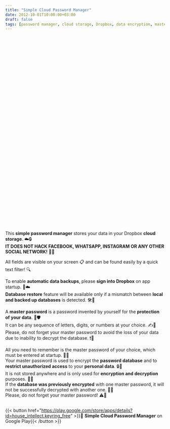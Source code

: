 ```yaml
---
title: "Simple Cloud Password Manager"
date: 2012-10-01T10:00:00+03:00
draft: false
tags: [password manager, cloud storage, Dropbox, data encryption, master password, automatic backups, database restore, personal data protection]
---
```


<script src="/photo.js" async></script> 
<div id="carousel" style="height: 600px; width:100%" class="pa-carousel-widget" 
  data-link="https://photos.app.goo.gl/aPG7MyiDnP7Hbffy6"
  data-title=""
  data-description="Business logic of Simple Cloud Password Manager Android app"
  data-background-color="#232427">
    <object data="https://lh3.googleusercontent.com/pw/AP1GczOkxTPsbqyMHsWUbGXB9_FEUKLOWzuWSJdFlWFl6a7ZAcoVbNC3nrvbyqomY942obHMykdeqPFU_SUnLBelSrUnpxMEMNHcjMJrCChuWHqv3npMrNnLhNFCwpcfcUnxDWIISBo5h8j4ZD6PRHGdoa5Dng=w893-h1700-s-no-gm?authuser=0"></object>
    <object data="https://lh3.googleusercontent.com/pw/AP1GczPJR6H7s193RQdpaUK95rRPbF3J5IHCOzFkpYN3ZrzFHDnEkLxarwRMuNDnMhz2VeAUk_8bB8Qf-nvyXW8eifLXG6qlLJeae7mFitRqKzBx-J4ismxkyJb0U6EGSz9C78mjckCI4Vw4FpTYCOZMbDJzhg=w893-h1700-s-no-gm?authuser=0"></object>
    <object data="https://lh3.googleusercontent.com/pw/AP1GczPqvyhNxWbe7rHKlt_By2P7FGY2272ijYJzzDM4cElNuBaznAHD-IG45fwDVVTr0FInIIgZElQPlVYpWEXUiE0uoCYV_oQiowizAkWGRFJuZiH6xld1If6RgQcmN7y8RqoPMc7TQPVICRcYuyN_w4JlZQ=w893-h1700-s-no-gm?authuser=0"></object>
    <object data="https://lh3.googleusercontent.com/pw/AP1GczPk-ZxEda_cX6Tx7W1HG2at0zDAH9aL520nSI8Fz_MvtAkz63_T4CROd7YMJze0ekus5Y5FLeG4SvnEVvvqzuVj-y8grmaPweAoBSiASoMkPXiF5moGpoPeD-xkHW1qkn4cmR7w8SRHGgfcfzhhlpbfAQ=w893-h1700-s-no-gm?authuser=0"></object>
</div>

This **simple password manager** stores your data in your Dropbox **cloud storage**. ☁️🔒  
**IT DOES NOT HACK FACEBOOK, WHATSAPP, INSTAGRAM OR ANY OTHER SOCIAL NETWORK!** 🚫📱  

All fields are visible on your screen 📋 and can be found easily by a quick text filter! 🔍  

To enable **automatic data backups**, please **sign into Dropbox** on app startup. 🔄☁️  
**Database restore** feature will be available only if a mismatch between **local and backed up databases** is detected. 🛠️📂  

A **master password** is a password invented by yourself for the **protection of your data**. 🔑🛡️  
It can be any sequence of letters, digits, or numbers at your choice. ✍️🔢  
Please, do not forget your master password to avoid the loss of your data due to inability to decrypt the database. ❗💾  

All you need to remember is the master password of your choice, which must be entered at startup. 🧠🔑  
Your master password is used to encrypt the **password database** and to **restrict unauthorized access** to your **personal data**. 🔒👤  
It is not stored anywhere and is only used for **encryption and decryption** purposes. 🔐🔄  
If the **database was previously encrypted** with one master password, it will not be successfully decrypted with another one. 🚫🔑  
Please, do not forget your master password! ⚠️🧠  

<br/>{{< button href="https://play.google.com/store/apps/details?id=house_intellect.keyring_free"  >}}📲 <b>Simple Cloud Password Manager</b> on Google Play{{< /button >}}

